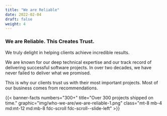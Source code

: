 ```yaml
---
title: "We are Reliable"
date: 2022-02-04
draft: false
weight: 4
---
```


### We are Reliable. This Creates Trust.

We truly delight in helping clients achieve incredible results.

We are known for our deep technical expertise and our track record of delivering successful software projects. In over two decades, we have never failed to deliver what we promised.

This is why our clients trust us with their most important projects. Most of our business comes from recommendations.

{{< banner-facts numbers="300+" title="Over 300 projects shipped on time." graphic="img/who-we-are/we-are-reliable-1.png" class="mt-8 mb-4 md:mt-12 md:mb-8 fdc-scroll fdc-scroll--slide-left" >}}